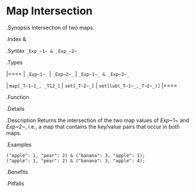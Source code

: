 # Map Intersection

.Synopsis
Intersection of two maps.

.Index
&

.Syntax
`_Exp_~1~ & _Exp_~2~`

.Types


|====
| `_Exp~1~_`    |  `_Exp~2~_`      | `_Exp~1~_ & _Exp~2~_`     

| `map[_T~1~1_, _T12_]` |  `set[_T~2~_]`   | `set[lub(_T~1~_,_T~2~_)]` 
|====

.Function

.Details

.Description
Returns the intersection of the two map values of _Exp_~1~ and _Exp_~2~, i.e., a map that contains the key/value pairs that
occur in both maps.

.Examples
```rascal-shell
("apple": 1, "pear": 2) & ("banana": 3, "apple": 1);
("apple": 1, "pear": 2) & ("banana": 3, "apple": 4);
```

.Benefits

.Pitfalls


